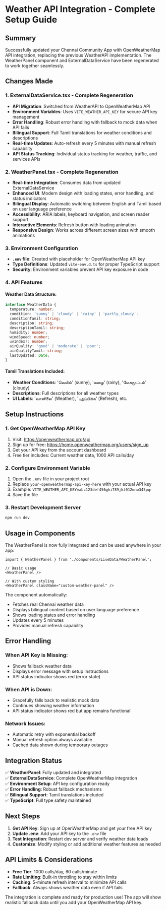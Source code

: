 # Weather API Integration - Complete Setup Guide

## Summary
Successfully updated your Chennai Community App with OpenWeatherMap API integration, replacing the previous WeatherAPI implementation. The WeatherPanel component and ExternalDataService have been regenerated to work together seamlessly.

## Changes Made

### 1. **ExternalDataService.tsx** - Complete Regeneration
- **API Migration**: Switched from WeatherAPI to OpenWeatherMap API
- **Environment Variables**: Uses `VITE_WEATHER_API_KEY` for secure API key management
- **Error Handling**: Robust error handling with fallback to mock data when API fails
- **Bilingual Support**: Full Tamil translations for weather conditions and descriptions
- **Real-time Updates**: Auto-refresh every 5 minutes with manual refresh capability
- **API Status Tracking**: Individual status tracking for weather, traffic, and services APIs

### 2. **WeatherPanel.tsx** - Complete Regeneration
- **Real-time Integration**: Consumes data from updated ExternalDataService
- **Enhanced UI**: Modern design with loading states, error handling, and status indicators
- **Bilingual Display**: Automatic switching between English and Tamil based on user language preference
- **Accessibility**: ARIA labels, keyboard navigation, and screen reader support
- **Interactive Elements**: Refresh button with loading animation
- **Responsive Design**: Works across different screen sizes with smooth animations

### 3. **Environment Configuration**
- **`.env` file**: Created with placeholder for OpenWeatherMap API key
- **Type Definitions**: Updated `vite-env.d.ts` for proper TypeScript support
- **Security**: Environment variables prevent API key exposure in code

### 4. **API Features**

#### Weather Data Structure:
```typescript
interface WeatherData {
  temperature: number;
  condition: 'sunny' | 'cloudy' | 'rainy' | 'partly_cloudy';
  conditionTamil: string;
  description: string;
  descriptionTamil: string;
  humidity: number;
  windSpeed: number;
  uvIndex?: number;
  airQuality: 'good' | 'moderate' | 'poor';
  airQualityTamil: string;
  lastUpdated: Date;
}
```

#### Tamil Translations Included:
- **Weather Conditions**: 'வெயில்' (sunny), 'மழை' (rainy), 'மேகமூட்டம்' (cloudy)
- **Descriptions**: Full descriptions for all weather types
- **UI Labels**: 'வானிலை' (Weather), 'புதுப்பிக்க' (Refresh), etc.

## Setup Instructions

### 1. **Get OpenWeatherMap API Key**
1. Visit: https://openweathermap.org/api
2. Sign up for free: https://home.openweathermap.org/users/sign_up  
3. Get your API key from the account dashboard
4. Free tier includes: Current weather data, 1000 API calls/day

### 2. **Configure Environment Variable**
1. Open the `.env` file in your project root
2. Replace `your-openweathermap-api-key-here` with your actual API key
3. Example: `VITE_WEATHER_API_KEY=abc123def456ghi789jkl012mno345pqr`
4. Save the file

### 3. **Restart Development Server**
```bash
npm run dev
```

## Usage in Components

The WeatherPanel is now fully integrated and can be used anywhere in your app:

```tsx
import { WeatherPanel } from './components/LiveData/WeatherPanel';

// Basic usage
<WeatherPanel />

// With custom styling
<WeatherPanel className="custom-weather-panel" />
```

The component automatically:
- Fetches real Chennai weather data
- Displays bilingual content based on user language preference
- Shows loading states and error handling
- Updates every 5 minutes
- Provides manual refresh capability

## Error Handling

### When API Key is Missing:
- Shows fallback weather data
- Displays error message with setup instructions
- API status indicator shows red (error state)

### When API is Down:
- Gracefully falls back to realistic mock data
- Continues showing weather information
- API status indicator shows red but app remains functional

### Network Issues:
- Automatic retry with exponential backoff
- Manual refresh option always available
- Cached data shown during temporary outages

## Integration Status

✅ **WeatherPanel**: Fully updated and integrated  
✅ **ExternalDataService**: Complete OpenWeatherMap integration  
✅ **Environment Setup**: API key configuration ready  
✅ **Error Handling**: Robust fallback mechanisms  
✅ **Bilingual Support**: Tamil translations included  
✅ **TypeScript**: Full type safety maintained  

## Next Steps

1. **Get API Key**: Sign up at OpenWeatherMap and get your free API key
2. **Update .env**: Add your API key to the `.env` file
3. **Test Integration**: Restart dev server and verify weather data loads
4. **Customize**: Modify styling or add additional weather features as needed

## API Limits & Considerations

- **Free Tier**: 1000 calls/day, 60 calls/minute
- **Rate Limiting**: Built-in throttling to stay within limits
- **Caching**: 5-minute refresh interval to minimize API calls
- **Fallback**: Always shows weather data even if API fails

The integration is complete and ready for production use! The app will show realistic fallback data until you add your OpenWeatherMap API key.